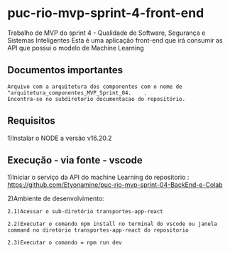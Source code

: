 # puc-rio-mvp-sprint-4-front-end

Trabalho de MVP do sprint 4 - Qualidade de Software, Segurança e Sistemas Inteligentes
Esta é uma aplicação front-end que irá consumir as API que possui o modelo de Machine Learning

## Documentos importantes
    Arquivo com a arquitetura dos componentes com o nome de "arquitetura_componentes_MVP_Sprint_04.    .
    Encontra-se no subdiretorio documentacao do repositório.
    
## Requisitos
1)Instalar o NODE a versão v16.20.2

## Execução - via fonte - vscode
1)Iniciar o serviço da API do machine Learning do repositorio : 
    https://github.com/Etyonamine/puc-rio-mvp-sprint-04-BackEnd-e-Colab

2)Ambiente de desenvolvimento:

    2.1)Acessar o sub-diretório transportes-app-react

    2.2)Executar o comando npm install no terminal do vscode ou janela command no diretório transportes-app-react do repositorio    

    2.3)Executar o comando = npm run dev
